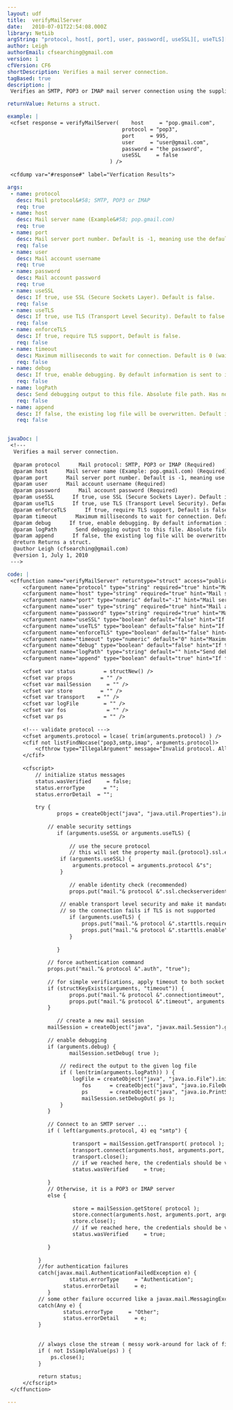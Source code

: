 ```yaml
---
layout: udf
title:  verifyMailServer
date:   2010-07-01T22:54:08.000Z
library: NetLib
argString: "protocol, host[, port], user, password[, useSSL][, useTLS][, enforceTLS][, timeout][, debug][, logPath][, append]"
author: Leigh
authorEmail: cfsearching@gmail.com
version: 1
cfVersion: CF6
shortDescription: Verifies a mail server connection.
tagBased: true
description: |
 Verifies an SMTP, POP3 or IMAP mail server connection using the supplied credentials.

returnValue: Returns a struct.

example: |
 <cfset response = verifyMailServer(    host     = "pop.gmail.com",
                                     protocol = "pop3",
                                     port     = 995,    
                                     user     = "user@gmail.com",
                                     password = "the password",
                                     useSSL     = false
                                 ) />
                                 
 <cfdump var="#response#" label="Verfication Results">

args:
 - name: protocol
   desc: Mail protocol&#58; SMTP, POP3 or IMAP
   req: true
 - name: host
   desc: Mail server name (Example&#58; pop.gmail.com)
   req: true
 - name: port
   desc: Mail server port number. Default is -1, meaning use the default port for this protocol)
   req: false
 - name: user
   desc: Mail account username
   req: true
 - name: password
   desc: Mail account password
   req: true
 - name: useSSL
   desc: If true, use SSL (Secure Sockets Layer). Default is false.
   req: false
 - name: useTLS
   desc: If true, use TLS (Transport Level Security). Default to false.
   req: false
 - name: enforceTLS
   desc: If true, require TLS support, Default is false.
   req: false
 - name: timeout
   desc: Maximum milliseconds to wait for connection. Default is 0 (wait forever)
   req: false
 - name: debug
   desc: If true, enable debugging. By default information is sent to is sent to System.out. Default is false.
   req: false
 - name: logPath
   desc: Send debugging output to this file. Absolute file path. Has no effect if debugging is disabled.
   req: false
 - name: append
   desc: If false, the existing log file will be overwritten. Default is true.
   req: false


javaDoc: |
 <!---
  Verifies a mail server connection.
  
  @param protocol      Mail protocol: SMTP, POP3 or IMAP (Required)
  @param host      Mail server name (Example: pop.gmail.com) (Required)
  @param port      Mail server port number. Default is -1, meaning use the default port for this protocol) (Optional)
  @param user      Mail account username (Required)
  @param password      Mail account password (Required)
  @param useSSL      If true, use SSL (Secure Sockets Layer). Default is false. (Optional)
  @param useTLS      If true, use TLS (Transport Level Security). Default to false. (Optional)
  @param enforceTLS      If true, require TLS support, Default is false. (Optional)
  @param timeout      Maximum milliseconds to wait for connection. Default is 0 (wait forever) (Optional)
  @param debug      If true, enable debugging. By default information is sent to is sent to System.out. Default is false. (Optional)
  @param logPath      Send debugging output to this file. Absolute file path. Has no effect if debugging is disabled. (Optional)
  @param append      If false, the existing log file will be overwritten. Default is true. (Optional)
  @return Returns a struct. 
  @author Leigh (cfsearching@gmail.com) 
  @version 1, July 1, 2010 
 --->

code: |
 <cffunction name="verifyMailServer" returntype="struct" access="public" output="true">
     <cfargument name="protocol" type="string" required="true" hint="Mail protocol: SMTP, POP3 or IMAP" />
     <cfargument name="host" type="string" required="true" hint="Mail server name (Example: pop.gmail.com)"/>
     <cfargument name="port" type="numeric" default="-1" hint="Mail server port number. Default is -1, meaning use the default port for this protocol)" />
     <cfargument name="user" type="string" required="true" hint="Mail account username" />
     <cfargument name="password" type="string" required="true" hint="Mail account password" />
     <cfargument name="useSSL" type="boolean" default="false" hint="If true, use SSL (Secure Sockets Layer)" >
     <cfargument name="useTLS" type="boolean" default="false" hint="If true, use TLS (Transport Level Security)" >
     <cfargument name="enforceTLS" type="boolean" default="false" hint="If true, require TLS support" >
     <cfargument name="timeout" type="numeric" default="0" hint="Maximum milliseconds to wait for connection. Default is 0 (wait forever)" />
     <cfargument name="debug" type="boolean" default="false" hint="If true, enable debugging. By default information is sent to is sent to System.out." >
     <cfargument name="logPath" type="string" default="" hint="Send debugging output to this file. Absolute file path. Has no effect if debugging is disabled." >
     <cfargument name="append" type="boolean" default="true" hint="If false, the existing log file will be overwritten" >
 
     <cfset var status         = structNew() />
     <cfset var props         = "" />
     <cfset var mailSession     = "" />
     <cfset var store         = "" />
     <cfset var transport    = "" />
     <cfset var logFile        = "" />
     <cfset var fos             = "" />
     <cfset var ps             = "" />
     
     <!--- validate protocol --->
     <cfset arguments.protocol = lcase( trim(arguments.protocol) ) />
     <cfif not listFindNocase("pop3,smtp,imap", arguments.protocol)>
         <cfthrow type="IllegalArgument" message="Invalid protocol. Allowed values: POP3, IMAP and SMTP" />
     </cfif>
     
     <cfscript>
         // initialize status messages
         status.wasVerified     = false;
         status.errorType      = "";
         status.errorDetail  = "";
 
         try {
                props = createObject("java", "java.util.Properties").init();
 
             // enable security settings
                if (arguments.useSSL or arguments.useTLS) {
 
                    // use the secure protocol
                    // this will set the property mail.{protocol}.ssl.enable = true
                 if (arguments.useSSL) {
                     arguments.protocol = arguments.protocol &"s";            
                 }
                 
                    // enable identity check (recommended)
                    props.put("mail."& protocol &".ssl.checkserveridentity", "true");
 
                 // enable transport level security and make it mandatory
                 // so the connection fails if TLS is not supported
                    if (arguments.useTLS) {
                        props.put("mail."& protocol &".starttls.required", "true");
                        props.put("mail."& protocol &".starttls.enable", "true");
                    }
 
                }
 
             // force authentication command
             props.put("mail."& protocol &".auth", "true");
 
             // for simple verifications, apply timeout to both socket connection and I/O 
             if (structKeyExists(arguments, "timeout")) {
                    props.put("mail."& protocol &".connectiontimeout", arguments.timeout);
                    props.put("mail."& protocol &".timeout", arguments.timeout);
             }
 
                // create a new mail session 
             mailSession = createObject("java", "javax.mail.Session").getInstance( props );
 
             // enable debugging
             if (arguments.debug) {
                    mailSession.setDebug( true );
                    
                 // redirect the output to the given log file
                 if ( len(trim(arguments.logPath)) ) {
                     logFile = createObject("java", "java.io.File").init( arguments.logPath );
                        fos      = createObject("java", "java.io.FileOutputStream").init( logFile, arguments.overwrite );
                        ps       = createObject("java", "java.io.PrintStream").init( fos ); 
                        mailSession.setDebugOut( ps );
                 }
             }
             
             // Connect to an SMTP server ... 
             if ( left(arguments.protocol, 4) eq "smtp") {
 
                     transport = mailSession.getTransport( protocol );
                     transport.connect(arguments.host, arguments.port, arguments.user, arguments.password);
                     transport.close();
                     // if we reached here, the credentials should be verified
                     status.wasVerified     = true;
 
             }
             // Otherwise, it is a POP3 or IMAP server
             else {
 
                     store = mailSession.getStore( protocol );
                     store.connect(arguments.host, arguments.port, arguments.user, arguments.password);
                     store.close();
                     // if we reached here, the credentials should be verified
                     status.wasVerified     = true;
 
             }         
 
          }
          //for authentication failures
          catch(javax.mail.AuthenticationFailedException e) {
                    status.errorType     = "Authentication";
                  status.errorDetail     = e;
             }
          // some other failure occurred like a javax.mail.MessagingException
          catch(Any e) {
                  status.errorType     = "Other";
                  status.errorDetail     = e;
          }
 
 
          // always close the stream ( messy work-around for lack of finally clause prior to CF9...)
          if ( not IsSimpleValue(ps) ) {
              ps.close();
          }
 
          return status;
     </cfscript>
 </cffunction>

---
```


